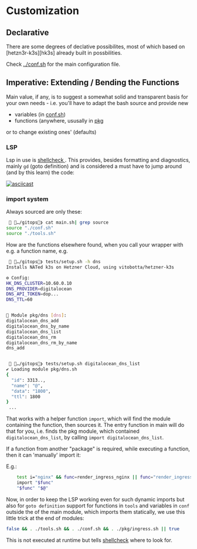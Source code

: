 # Customization

## Declarative

There are some degrees of declative possibilites, most of which based on [hetzn3r-k3s][hk3s] already built in possbilities.

Check [../conf.sh](../conf.sh) for the main configuration file.


## Imperative: Extending / Bending the Functions

Main value, if any, is to suggest a somewhat solid and transparent basis for your own needs - i.e. you'll have to adapt the bash source and provide new

- variables (in [conf.sh](../conf.sh))
- functions (anywhere, ususally in [pkg](../pkg/)

or to change existing ones' (defaults)

### LSP

Lsp in use is [ shellcheck ][sc]. This provides, besides formatting and diagnostics, mainly `gd` (goto definition) and is considered a must have to jump around (and by this learn) the code:

[![asciicast](https://asciinema.org/a/arf3g4ytwhed1tc64wuhdypsd.svg)](https://asciinema.org/a/arf3g4ytwhed1tc64wuhdypsd)


### import system

Always sourced are only these:

```bash
  …/gitops❯ cat main.sh| grep source                                  ✘!? 🅒 tools
source "./conf.sh"
source "./tools.sh"
```

How are the functions elsewhere found, when you call your wrapper with e.g. a function name, e.g. 


```bash
  …/gitops❯ tests/setup.sh -h dns                                     ✘!? 🅒 tools
Installs NATed k3s on Hetzner Cloud, using vitobotta/hetzner-k3s

⚙️ Config:
HK_DNS_CLUSTER=10.60.0.10
DNS_PROVIDER=digitalocean
DNS_API_TOKEN=dop...
DNS_TTL=60


󰊕 Module pkg/dns [dns]:
digitalocean_dns_add
digitalocean_dns_by_name
digitalocean_dns_list
digitalocean_dns_rm
digitalocean_dns_rm_by_name
dns_add


  …/gitops❯ tests/setup.sh digitalocean_dns_list 
✔️ Loading module pkg/dns.sh
{
  "id": 3313..,
  "name": "@",
  "data": "1800",
  "ttl": 1800
}
 ...
```

That works with a helper function `import`, which will find the module containing the function, then sources it. The entry function in main will do that for you, i.e. finds the pkg module, which contained `digitalocean_dns_list`, by calling `import digitalocean_dns_list`. 

If a function from another "package" is required, while executing a function, then it can 'manually' import it:

E.g.:

```bash
    test i="nginx" && func=render_ingress_nginx || func="render_ingress_$ingress"
    import "$func"
    "$func" "$@"
```

Now, in order to keep the LSP working even for such dynamic imports but also for `goto definition` support for functions in `tools` and variables in `conf` outside the of the main module, which imports them statically, we use this little trick at the end of modules:

```bash
false && . ./tools.sh && . ./conf.sh && . ./pkg/ingress.sh || true
```

This is not executed at runtime but tells [shellcheck][sc] where to look for.

[sc]: https://www.shellcheck.net/


